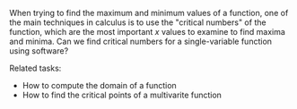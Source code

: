 
When trying to find the maximum and minimum values of a function, one of the
main techniques in calculus is to use the "critical numbers" of the function,
which are the most important $x$ values to examine to find maxima and minima.
Can we find critical numbers for a single-variable function using software?

Related tasks:

 * How to compute the domain of a function
 * How to find the critical points of a multivarite function

